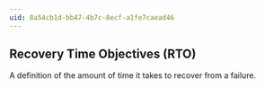```yaml
---
uid: 8a54cb1d-bb47-4b7c-8ecf-a1fe7caead46
---
```

## Recovery Time Objectives (RTO)

<div class="alert is-warning"><p>A definition of the amount of time it takes to recover from a failure.</p></div>


